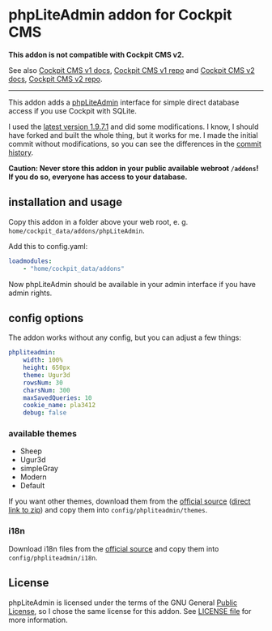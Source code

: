 # phpLiteAdmin addon for Cockpit CMS

**This addon is not compatible with Cockpit CMS v2.**

See also [Cockpit CMS v1 docs](https://v1.getcockpit.com/documentation), [Cockpit CMS v1 repo](https://github.com/agentejo/cockpit) and [Cockpit CMS v2 docs](https://getcockpit.com/documentation/), [Cockpit CMS v2 repo](https://github.com/Cockpit-HQ/Cockpit).

---

This addon adds a [phpLiteAdmin][1] interface for simple direct database access if you use Cockpit with SQLite.

I used the [latest version 1.9.7.1][5] and did some modifications. I know, I should have forked and built the whole thing, but it works for me. I made the initial commit without modifications, so you can see the differences in the [commit history][6].

**Caution: Never store this addon in your public available webroot `/addons`! If you do so, everyone has access to your database.**

## installation and usage

Copy this addon in a folder above your web root, e. g. `home/cockpit_data/addons/phpLiteAdmin`.

Add this to config.yaml:

```yaml
loadmodules:
    - "home/cockpit_data/addons"
```

Now phpLiteAdmin should be available in your admin interface if you have admin rights.

## config options

The addon works without any config, but you can adjust a few things:

```yaml
phpliteadmin:
    width: 100%
    height: 650px
    theme: Ugur3d
    rowsNum: 30
    charsNum: 300
    maxSavedQueries: 10
    cookie_name: pla3412
    debug: false
```

### available themes

* Sheep
* Ugur3d
* simpleGray
* Modern
* Default

If you want other themes, download them from the [official source][2] ([direct link to zip][3]) and copy them into `config/phpliteadmin/themes`.

### i18n

Download i18n files from the [official source][4] and copy them into `config/phpliteadmin/i18n`.

## License

phpLiteAdmin is licensed under the terms of the GNU General [Public License](http://www.gnu.org/licenses/gpl.html), so I chose the same license for this addon. See [LICENSE file](/LICENSE) for more information.


[1]: https://www.phpliteadmin.org/
[2]: https://www.phpliteadmin.org/download/
[3]: https://bitbucket.org/phpliteadmin/public/downloads/phpliteadmin_themes_2016-02-29.zip
[4]: https://bitbucket.org/phpliteadmin/public/wiki/Localization
[5]: https://bitbucket.org/phpliteadmin/public/downloads/phpLiteAdmin_v1-9-7-1.zip
[6]: https://github.com/raffaelj/cockpit_phpLiteAdmin/commit/4adfb8677ef46447defbcbdf914d0ffdea379b70
